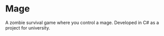 Mage
====

A zombie survival game where you control a mage. Developed in C# as a project for university.
